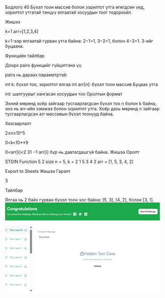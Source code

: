 Бодлого 40
Бүхэл тоон массив болон зорилтот утга өгөгдсөн үед, зорилтот утгатай тэнцүү ялгаатай хосуудын тоог тодорхойл.

Жишээ

k=1 arr=[1,2,3,4]

k=1-ээр ялгаатай гурван утга байна: 2−1=1, 3−2=1, болон 4−3=1. 3-ийг буцаана.

Функцийн тайлбар

Доорх pairs функцийг гүйцэтгэнэ үү.

pairs нь дараах параметртэй:

int k: бүхэл тоо, зорилтот ялгаа int arr[n]: бүхэл тоон массив Буцаах утга

int: шалгуурыг хангасан хосуудын тоо Оролтын формат

Эхний мөрөнд хоёр зайгаар тусгаарлагдсан бүхэл тоо n болон k байна, энэ нь arr-ийн хэмжээ болон зорилтот утга. Хоёр дахь мөрөнд n зайгаар тусгаарлагдсан arr массивын бүхэл тоонууд байна.

Хязгаарлалт

2≤n≤10^5

0<k<10**9

0<arr[i]<2 31 −1 arr[i] бүр нь давтагдашгүй байна. Жишээ Оролт

STDIN Function 5 2 size n = 5, k = 2 1 5 3 4 2 arr = [1, 5, 3, 4, 2]

Export to Sheets Жишээ Гаралт

3

Тайлбар

Ялгаа нь 2 байх гурван бүхэл тоон хос байна: [5, 3], [4, 2], болон [3, 1].
![alt text](image.png)